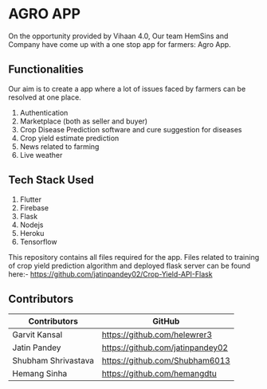 # AGRO APP 

On the opportunity provided by Vihaan 4.0, Our team HemSins and Company have come up with a one stop app for farmers: Agro App.

## Functionalities
Our aim is to create a app where a lot of issues faced by farmers can be resolved at one place.
1. Authentication
2. Marketplace (both as seller and buyer)
3. Crop Disease Prediction software and cure suggestion for diseases
4. Crop yield estimate prediction
5. News related to farming
6. Live weather 

## Tech Stack Used

1. Flutter
2. Firebase
3. Flask
4. Nodejs
5. Heroku
6. Tensorflow

This repository contains all files required for the app. Files related to training of crop yield prediction algorithm and deployed flask server can be found here:- https://github.com/jatinpandey02/Crop-Yield-API-Flask

## Contributors
<table>
<thead>
  <tr>
    <th>Contributors</th>
    <th>GitHub</th>
  </tr>
</thead>
<tbody>
  <tr>
    <td>Garvit Kansal</td>
    <td><a href="https://github.com/helewrer3" target="_blank" rel="noopener noreferrer">https://github.com/helewrer3</a></td>
  </tr>
  <tr>
    <td>Jatin Pandey</td>
    <td><a href="https://github.com/jatinpandey02" target="_blank" rel="noopener noreferrer">https://github.com/jatinpandey02</a></td>
  </tr>
  <tr>
    <td>Shubham Shrivastava</td>
    <td><a href="https://github.com/Shubham6013" target="_blank" rel="noopener noreferrer">https://github.com/Shubham6013</a></td>
  </tr>
  <tr>
    <td>Hemang Sinha</td>
    <td><a href="https://github.com/hemangdtu" target="_blank" rel="noopener noreferrer">https://github.com/hemangdtu</a></td>
  </tr>
</tbody>
</table>